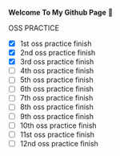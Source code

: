 **Welcome To My Github Page** 	:raised_back_of_hand:







OSS PRACTICE
- [x] 1st oss practice finish
- [x] 2nd oss practice finish
- [x] 3rd oss practice finish
- [ ] 4th oss practice finish
- [ ] 5th oss practice finish
- [ ] 6th oss practice finish
- [ ] 7th oss practice finish
- [ ] 8th oss practice finish
- [ ] 9th oss practice finish
- [ ] 10th oss practice finish
- [ ] 11st oss practice finish
- [ ] 12nd oss practice finish
